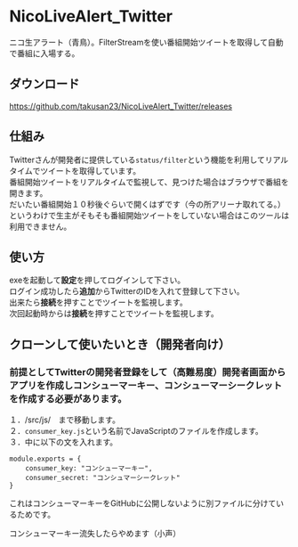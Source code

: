 # NicoLiveAlert_Twitter
ニコ生アラート（青鳥）。FilterStreamを使い番組開始ツイートを取得して自動で番組に入場する。

## ダウンロード
https://github.com/takusan23/NicoLiveAlert_Twitter/releases

## 仕組み
Twitterさんが開発者に提供している```status/filter```という機能を利用してリアルタイムでツイートを取得しています。  
番組開始ツイートをリアルタイムで監視して、見つけた場合はブラウザで番組を開きます。  
だいたい番組開始１０秒後ぐらいで開くはずです（今の所アリーナ取れてる。）  
というわけで生主がそもそも番組開始ツイートをしていない場合はこのツールは利用できません。

## 使い方
exeを起動して**設定**を押してログインして下さい。  
ログイン成功したら**追加**からTwitterのIDを入れて登録して下さい。  
出来たら**接続**を押すことでツイートを監視します。  
次回起動時からは**接続**を押すことでツイートを監視します。

## クローンして使いたいとき（開発者向け）
### 前提としてTwitterの開発者登録をして（高難易度）開発者画面からアプリを作成しコンシューマーキー、コンシューマーシークレットを作成する必要があります。
１．/src/js/　まで移動します。  
２．```consumer_key.js```という名前でJavaScriptのファイルを作成します。  
３．中に以下の文を入れます。  
```
module.exports = {
    consumer_key: "コンシューマーキー",
    consumer_secret: "コンシュマーシークレット"
}
```
これはコンシューマーキーをGitHubに公開しないように別ファイルに分けているためです。



コンシューマーキー流失したらやめます（小声）
